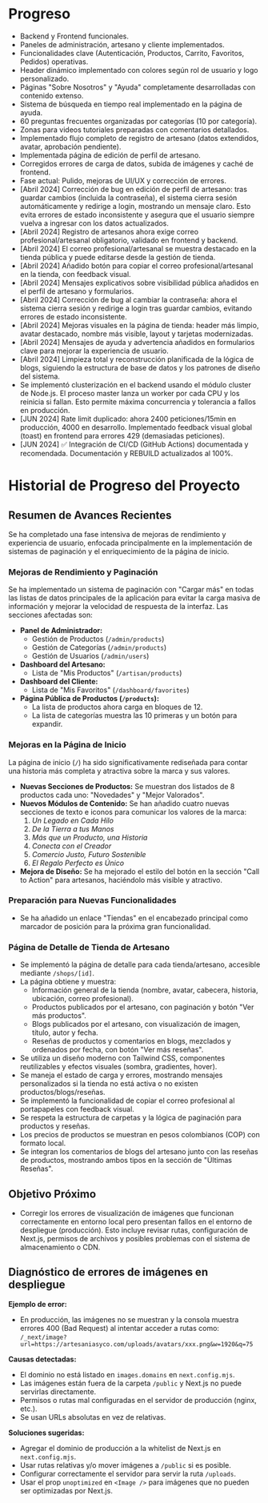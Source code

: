 # Progreso

- Backend y Frontend funcionales.
- Paneles de administración, artesano y cliente implementados.
- Funcionalidades clave (Autenticación, Productos, Carrito, Favoritos, Pedidos) operativas.
- Header dinámico implementado con colores según rol de usuario y logo personalizado.
- Páginas "Sobre Nosotros" y "Ayuda" completamente desarrolladas con contenido extenso.
- Sistema de búsqueda en tiempo real implementado en la página de ayuda.
- 60 preguntas frecuentes organizadas por categorías (10 por categoría).
- Zonas para videos tutoriales preparadas con comentarios detallados.
- Implementado flujo completo de registro de artesano (datos extendidos, avatar, aprobación pendiente).
- Implementada página de edición de perfil de artesano.
- Corregidos errores de carga de datos, subida de imágenes y caché de frontend.
- Fase actual: Pulido, mejoras de UI/UX y corrección de errores.
- [Abril 2024] Corrección de bug en edición de perfil de artesano: tras guardar cambios (incluida la contraseña), el sistema cierra sesión automáticamente y redirige a login, mostrando un mensaje claro. Esto evita errores de estado inconsistente y asegura que el usuario siempre vuelva a ingresar con los datos actualizados.
- [Abril 2024] Registro de artesanos ahora exige correo profesional/artesanal obligatorio, validado en frontend y backend.
- [Abril 2024] El correo profesional/artesanal se muestra destacado en la tienda pública y puede editarse desde la gestión de tienda.
- [Abril 2024] Añadido botón para copiar el correo profesional/artesanal en la tienda, con feedback visual.
- [Abril 2024] Mensajes explicativos sobre visibilidad pública añadidos en el perfil de artesano y formularios.
- [Abril 2024] Corrección de bug al cambiar la contraseña: ahora el sistema cierra sesión y redirige a login tras guardar cambios, evitando errores de estado inconsistente.
- [Abril 2024] Mejoras visuales en la página de tienda: header más limpio, avatar destacado, nombre más visible, layout y tarjetas modernizadas.
- [Abril 2024] Mensajes de ayuda y advertencia añadidos en formularios clave para mejorar la experiencia de usuario.
- [Abril 2024] Limpieza total y reconstrucción planificada de la lógica de blogs, siguiendo la estructura de base de datos y los patrones de diseño del sistema.
- Se implementó clusterización en el backend usando el módulo cluster de Node.js. El proceso master lanza un worker por cada CPU y los reinicia si fallan. Esto permite máxima concurrencia y tolerancia a fallos en producción.
- [JUN 2024] Rate limit duplicado: ahora 2400 peticiones/15min en producción, 4000 en desarrollo. Implementado feedback visual global (toast) en frontend para errores 429 (demasiadas peticiones).
- [JUN 2024] ✅ Integración de CI/CD (GitHub Actions) documentada y recomendada. Documentación y REBUILD actualizados al 100%.

# Historial de Progreso del Proyecto

## Resumen de Avances Recientes

Se ha completado una fase intensiva de mejoras de rendimiento y experiencia de usuario, enfocada principalmente en la implementación de sistemas de paginación y el enriquecimiento de la página de inicio.

### Mejoras de Rendimiento y Paginación

Se ha implementado un sistema de paginación con "Cargar más" en todas las listas de datos principales de la aplicación para evitar la carga masiva de información y mejorar la velocidad de respuesta de la interfaz. Las secciones afectadas son:

-   **Panel de Administrador:**
    -   Gestión de Productos (`/admin/products`)
    -   Gestión de Categorías (`/admin/products`)
    -   Gestión de Usuarios (`/admin/users`)
-   **Dashboard del Artesano:**
    -   Lista de "Mis Productos" (`/artisan/products`)
-   **Dashboard del Cliente:**
    -   Lista de "Mis Favoritos" (`/dashboard/favorites`)
-   **Página Pública de Productos (`/products`):**
    -   La lista de productos ahora carga en bloques de 12.
    -   La lista de categorías muestra las 10 primeras y un botón para expandir.

### Mejoras en la Página de Inicio

La página de inicio (`/`) ha sido significativamente rediseñada para contar una historia más completa y atractiva sobre la marca y sus valores.

-   **Nuevas Secciones de Productos:** Se muestran dos listados de 8 productos cada uno: "Novedades" y "Mejor Valorados".
-   **Nuevos Módulos de Contenido:** Se han añadido cuatro nuevas secciones de texto e iconos para comunicar los valores de la marca:
    1.  *Un Legado en Cada Hilo*
    2.  *De la Tierra a tus Manos*
    3.  *Más que un Producto, una Historia*
    4.  *Conecta con el Creador*
    5.  *Comercio Justo, Futuro Sostenible*
    6.  *El Regalo Perfecto es Único*
-   **Mejora de Diseño:** Se ha mejorado el estilo del botón en la sección "Call to Action" para artesanos, haciéndolo más visible y atractivo.

### Preparación para Nuevas Funcionalidades

-   Se ha añadido un enlace "Tiendas" en el encabezado principal como marcador de posición para la próxima gran funcionalidad.

### Página de Detalle de Tienda de Artesano

- Se implementó la página de detalle para cada tienda/artesano, accesible mediante `/shops/[id]`.
- La página obtiene y muestra:
  - Información general de la tienda (nombre, avatar, cabecera, historia, ubicación, correo profesional).
  - Productos publicados por el artesano, con paginación y botón "Ver más productos".
  - Blogs publicados por el artesano, con visualización de imagen, título, autor y fecha.
  - Reseñas de productos y comentarios en blogs, mezclados y ordenados por fecha, con botón "Ver más reseñas".
- Se utiliza un diseño moderno con Tailwind CSS, componentes reutilizables y efectos visuales (sombra, gradientes, hover).
- Se maneja el estado de carga y errores, mostrando mensajes personalizados si la tienda no está activa o no existen productos/blogs/reseñas.
- Se implementó la funcionalidad de copiar el correo profesional al portapapeles con feedback visual.
- Se respeta la estructura de carpetas y la lógica de paginación para productos y reseñas.
- Los precios de productos se muestran en pesos colombianos (COP) con formato local.
- Se integran los comentarios de blogs del artesano junto con las reseñas de productos, mostrando ambos tipos en la sección de "Últimas Reseñas".

## Objetivo Próximo

- Corregir los errores de visualización de imágenes que funcionan correctamente en entorno local pero presentan fallos en el entorno de despliegue (producción). Esto incluye revisar rutas, configuración de Next.js, permisos de archivos y posibles problemas con el sistema de almacenamiento o CDN.

## Diagnóstico de errores de imágenes en despliegue

**Ejemplo de error:**
- En producción, las imágenes no se muestran y la consola muestra errores 400 (Bad Request) al intentar acceder a rutas como:
  `/_next/image?url=https://artesaniasyco.com/uploads/avatars/xxx.png&w=1920&q=75`

**Causas detectadas:**
- El dominio no está listado en `images.domains` en `next.config.mjs`.
- Las imágenes están fuera de la carpeta `/public` y Next.js no puede servirlas directamente.
- Permisos o rutas mal configuradas en el servidor de producción (nginx, etc.).
- Se usan URLs absolutas en vez de relativas.

**Soluciones sugeridas:**
- Agregar el dominio de producción a la whitelist de Next.js en `next.config.mjs`.
- Usar rutas relativas y/o mover imágenes a `/public` si es posible.
- Configurar correctamente el servidor para servir la ruta `/uploads`.
- Usar el prop `unoptimized` en `<Image />` para imágenes que no pueden ser optimizadas por Next.js. 
